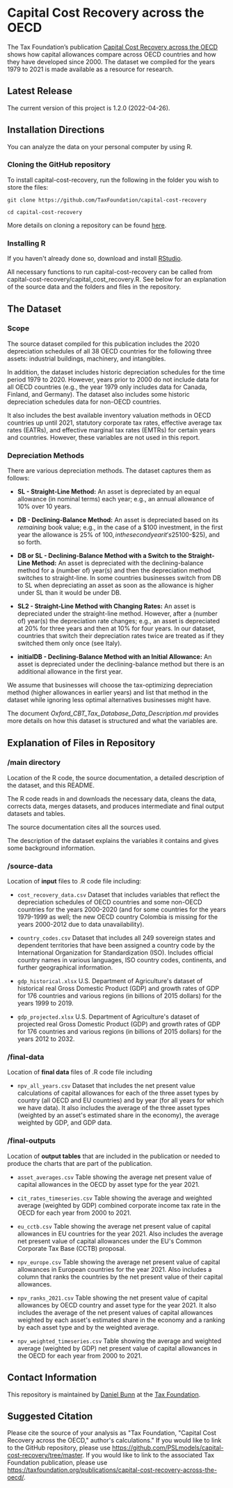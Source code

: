 # Capital Cost Recovery across the OECD

The Tax Foundation’s publication [Capital Cost Recovery across the OECD](https://taxfoundation.org/publications/capital-cost-recovery-across-the-oecd/) shows how capital allowances compare across OECD countries and how they have developed since 2000. The dataset we compiled for the years 1979 to 2021 is made available as a resource for research.

## Latest Release
The current version of this project is 1.2.0 (2022-04-26).

## Installation Directions
You can analyze the data on your personal computer by using R.

### Cloning the GitHub repository
To install capital-cost-recovery, run the following in the folder you wish to store the files:

```git clone https://github.com/TaxFoundation/capital-cost-recovery```

```cd capital-cost-recovery```

More details on cloning a repository can be found [here](https://docs.github.com/en/github/creating-cloning-and-archiving-repositories/cloning-a-repository-from-github/cloning-a-repository).

### Installing R
If you haven't already done so, download and install [RStudio](https://www.rstudio.com/products/rstudio/).

All necessary functions to run capital-cost-recovery can be called from capital-cost-recovery/capital_cost_recovery.R. See below for an explanation of the source data and the folders and files in the repository.


## The Dataset

### Scope
The source dataset compiled for this publication includes the 2020 depreciation schedules of all 38 OECD countries for the following three assets: industrial buildings, machinery, and intangibles.

In addition, the dataset includes historic depreciation schedules for the time period 1979 to 2020. However, years prior to 2000 do not include data for all OECD countries (e.g., the year 1979 only includes data for Canada, Finland, and Germany). The dataset also includes some historic depreciation schedules data for non-OECD countries.

It also includes the best available inventory valuation methods in OECD countries up until 2021, statutory corporate tax rates, effective average tax rates (EATRs), and effective marginal tax rates (EMTRs) for certain years and countries. However, these variables are not used in this report.


### Depreciation Methods

There are various depreciation methods. The dataset captures them as follows:

- **SL - Straight-Line Method:** An asset is depreciated by an equal allowance (in nominal terms) each year; e.g., an annual allowance of 10% over 10 years.

* **DB - Declining-Balance Method:** An asset is depreciated based on its _remaining_ book value; e.g., in the case of a $100 investment, in the first year the allowance is 25% of $100, in the second year it's 25% of ($100-$25), and so forth.

* **DB or SL - Declining-Balance Method with a Switch to the Straight-Line Method:** An asset is depreciated with the declining-balance method for a (number of) year(s) and then the depreciation method switches to straight-line. In some countries businesses switch from DB to SL when depreciating an asset as soon as the allowance is higher under SL than it would be under DB.

* **SL2 - Straight-Line Method with Changing Rates:** An asset is depreciated under the straight-line method. However, after a (number of) year(s) the depreciation rate changes; e.g., an asset is depreciated at 20% for three years and then at 10% for four years. In our dataset, countries that switch their depreciation rates twice are treated as if they switched them only once (see Italy).

* **initialDB - Declining-Balance Method with an Initial Allowance:** An asset is depreciated under the declining-balance method but there is an additional allowance in the first year.


We assume that businesses will choose the tax-optimizing depreciation method (higher allowances in earlier years) and list that method in the dataset while ignoring less optimal alternatives businesses might have.

The document *Oxford_CBT_Tax_Database_Data_Description.md* provides more details on how this dataset is structured and what the variables are.



## Explanation of Files in Repository

### /main directory

Location of the R code, the source documentation, a detailed description of the dataset, and this README.

The R code reads in and downloads the necessary data, cleans the data, corrects data, merges datasets, and produces intermediate and final output datasets and tables.

The source documentation cites all the sources used.

The description of the dataset explains the variables it contains and gives some background information.


### /source-data

Location of **input** files to .R code file including:

- `cost_recovery_data.csv` Dataset that includes variables that reflect the depreciation schedules of OECD countries and some non-OECD countries for the years 2000-2020 (and for some countries for the years 1979-1999 as well; the new OECD country Colombia is missing for the years 2000-2012 due to data unavailability).

- `country_codes.csv` Dataset that includes all 249 sovereign states and dependent territories that have been assigned a country code by the International Organization for Standardization (ISO). Includes official country names in various languages, ISO country codes, continents, and further geographical information.

- `gdp_historical.xlsx` U.S. Department of Agriculture's dataset of historical real Gross Domestic Product (GDP) and growth rates of GDP for 176 countries and various regions (in billions of 2015 dollars) for the years 1999 to 2019.

- `gdp_projected.xlsx` U.S. Department of Agriculture's dataset of projected real Gross Domestic Product (GDP) and growth rates of GDP for 176 countries and various regions (in billions of 2015 dollars) for the years 2012 to 2032.


### /final-data
Location of **final data** files of .R code file including

- `npv_all_years.csv` Dataset that includes the net present value calculations of capital allowances for each of the three asset types by country (all OECD and EU countries) and by year (for all years for which we have data). It also includes the average of the three asset types (weighted by an asset's estimated share in the economy), the average weighted by GDP, and GDP data.


### /final-outputs
Location of **output tables** that are included in the publication or needed to produce the charts that are part of the publication.

- `asset_averages.csv` Table showing the average net present value of capital allowances in the OECD by asset type for the year 2021.

- `cit_rates_timeseries.csv` Table showing the average and weighted average (weighted by GDP) combined corporate income tax rate in the OECD for each year from 2000 to 2021.

- `eu_cctb.csv` Table showing the average net present value of capital allowances in EU countries for the year 2021. Also includes the average net present value of capital allowances under the EU's Common Corporate Tax Base (CCTB) proposal.

- `npv_europe.csv` Table showing the average net present value of capital allowances in European countries for the year 2021. Also includes a column that ranks the countries by the net present value of their capital allowances.

- `npv_ranks_2021.csv` Table showing the net present value of capital allowances by OECD country and asset type for the year 2021. It also includes the average of the net present values of capital allowances weighted by each asset's estimated share in the economy and a ranking by each asset type and by the weighted average.

- `npv_weighted_timeseries.csv` Table showing the average and weighted average (weighted by GDP) net present value of capital allowances in the OECD for each year from 2000 to 2021.


## Contact Information
This repository is maintained by [Daniel Bunn](mailto:dbunn@taxfoundation.org) at the [Tax Foundation](https://taxfoundation.org).


## Suggested Citation
Please cite the source of your analysis as "Tax Foundation, "Capital Cost Recovery across the OECD," author's calculations." If you would like to link to the GitHub repository, please use https://github.com/PSLmodels/capital-cost-recovery/tree/master. If you would like to link to the associated Tax Foundation publication, please use https://taxfoundation.org/publications/capital-cost-recovery-across-the-oecd/. 
